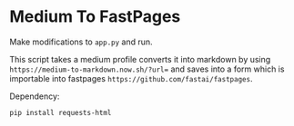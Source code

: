 # Medium To FastPages

Make modifications to `app.py` and run.

This script takes a medium profile converts it into markdown by using `https://medium-to-markdown.now.sh/?url=`
and saves into a form which is importable into fastpages `https://github.com/fastai/fastpages`.

Dependency:
```
pip install requests-html
```
